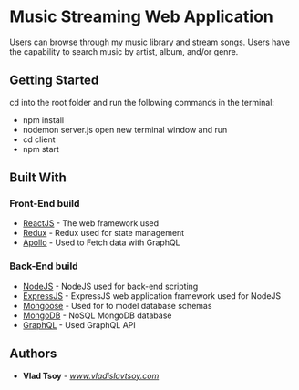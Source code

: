 # Music Streaming Web Application

Users can browse through my music library and stream songs.  Users have the capability to search music by artist, album, and/or genre.

## Getting Started

cd into the root folder and run the following commands in the terminal:
* npm install
* nodemon server.js
open new terminal window and run
* cd client
* npm start

## Built With

### Front-End build
* [ReactJS](https://reactjs.org/docs/getting-started.html) - The web framework used
* [Redux](https://redux.js.org/) - Redux used for state management
* [Apollo](https://www.apollographql.com/docs/react/) - Used to Fetch data with GraphQL

### Back-End build
* [NodeJS](https://nodejs.org/en/docs/) - NodeJS used for back-end scripting
* [ExpressJS](https://expressjs.com/en/guide/routing.html) - ExpressJS web application framework used for NodeJS
* [Mongoose](https://mongoosejs.com/docs/guide.html) - Used for to model database schemas
* [MongoDB](https://docs.mongodb.com/) - NoSQL MongoDB database
* [GraphQL](https://graphql.org/) - Used GraphQL API

## Authors

* **Vlad Tsoy** - *www.vladislavtsoy.com*
